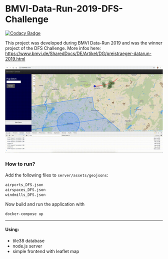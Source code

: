 # BMVI-Data-Run-2019-DFS-Challenge

[![Codacy Badge](https://api.codacy.com/project/badge/Grade/9229df6ba09e4da3b7a51503f0746be5)](https://app.codacy.com/app/felix.erdmann/bmvi-data-run-2019?utm_source=github.com&utm_medium=referral&utm_content=Sijoma/bmvi-data-run-2019&utm_campaign=Badge_Grade_Dashboard)

This project was developed during BMVI Data-Run 2019 and was the winner project of the DFS Challenge. More infos here: https://www.bmvi.de/SharedDocs/DE/Artikel/DG/preistraeger-datarun-2019.html

![Sample GIF](out.gif)

### How to run?

Add the following files to `server/assets/geojsons`:
```
airports_DFS.json
airspaces_DFS.json
windmills_DFS.json
```

Now build and run the application with

```
docker-compose up
```

---

#### Using:

- tile38 database
- node.js server
- simple frontend with leaflet map
